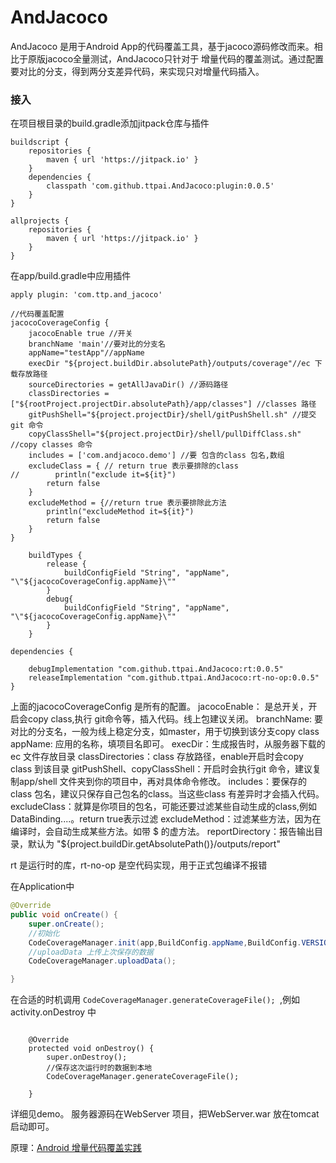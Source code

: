 # AndJacoco
AndJacoco 是用于Android App的代码覆盖工具，基于jacoco源码修改而来。相比于原版jacoco全量测试，AndJacoco只针对于
增量代码的覆盖测试。通过配置要对比的分支，得到两分支差异代码，来实现只对增量代码插入。
### 接入
在项目根目录的build.gradle添加jitpack仓库与插件
```
buildscript {
    repositories {
        maven { url 'https://jitpack.io' }
    }
    dependencies {
        classpath 'com.github.ttpai.AndJacoco:plugin:0.0.5'
    }
}

allprojects {
    repositories {
        maven { url 'https://jitpack.io' }
    }
}
```

在app/build.gradle中应用插件

```
apply plugin: 'com.ttp.and_jacoco'

//代码覆盖配置
jacocoCoverageConfig {
    jacocoEnable true //开关
    branchName 'main'//要对比的分支名
    appName="testApp"//appName
    execDir "${project.buildDir.absolutePath}/outputs/coverage"//ec 下载存放路径
    sourceDirectories = getAllJavaDir() //源码路径
    classDirectories = ["${rootProject.projectDir.absolutePath}/app/classes"] //classes 路径
    gitPushShell="${project.projectDir}/shell/gitPushShell.sh" //提交git 命令
    copyClassShell="${project.projectDir}/shell/pullDiffClass.sh" //copy classes 命令
    includes = ['com.andjacoco.demo'] //要 包含的class 包名,数组
    excludeClass = { // return true 表示要排除的class
//        println("exclude it=${it}")
        return false
    }
    excludeMethod = {//return true 表示要排除此方法
        println("excludeMethod it=${it}")
        return false
    }
}

    buildTypes {
        release {
            buildConfigField "String", "appName", "\"${jacocoCoverageConfig.appName}\""
        }
        debug{
            buildConfigField "String", "appName", "\"${jacocoCoverageConfig.appName}\""
        }
    }

dependencies {

    debugImplementation "com.github.ttpai.AndJacoco:rt:0.0.5"
    releaseImplementation "com.github.ttpai.AndJacoco:rt-no-op:0.0.5"
}

```
上面的jacocoCoverageConfig 是所有的配置。
jacocoEnable： 是总开关，开启会copy class,执行 git命令等，插入代码。线上包建议关闭。
branchName: 要对比的分支名，一般为线上稳定分支，如master，用于切换到该分支copy class
appName: 应用的名称，填项目名即可。
execDir：生成报告时，从服务器下载的ec 文件存放目录
classDirectories：class 存放路径，enable开启时会copy class 到该目录
gitPushShell、copyClassShell：开启时会执行git 命令，建议复制app/shell 文件夹到你的项目中，再对具体命令修改。
includes：要保存的class 包名，建议只保存自己包名的class。当这些class 有差异时才会插入代码。
excludeClass：就算是你项目的包名，可能还要过滤某些自动生成的class,例如 DataBinding....。return true表示过滤
excludeMethod：过滤某些方法，因为在编译时，会自动生成某些方法。如带 $ 的虚方法。
reportDirectory：报告输出目录，默认为 "${project.buildDir.getAbsolutePath()}/outputs/report"

rt 是运行时的库，rt-no-op 是空代码实现，用于正式包编译不报错

在Application中
```java
@Override
public void onCreate() {
    super.onCreate();
    //初始化
    CodeCoverageManager.init(app,BuildConfig.appName,BuildConfig.VERSION_CODE,"http://10.10.17.105:8080");
    //uploadData 上传上次保存的数据
    CodeCoverageManager.uploadData();

}

```
在合适的时机调用 `CodeCoverageManager.generateCoverageFile(); `,例如activity.onDestroy 中

```

    @Override
    protected void onDestroy() {
        super.onDestroy();
        //保存这次运行时的数据到本地
        CodeCoverageManager.generateCoverageFile();

    }
```
详细见demo。
服务器源码在WebServer 项目，把WebServer.war 放在tomcat 启动即可。


原理：[Android 增量代码覆盖实践](https://editor.csdn.net/md/?articleId=112780673)